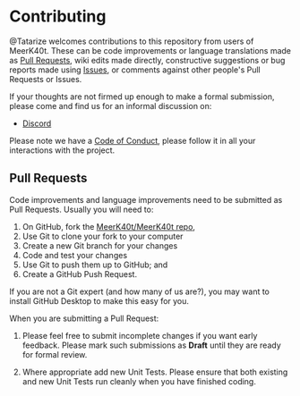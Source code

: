 # Contributing

@Tatarize welcomes contributions to this repository from users of MeerK40t.
These can be code improvements or language translations made as [Pull Requests](/meerk40t/meerk40t/pulls),
wiki edits made directly,
constructive suggestions or bug reports made using [Issues](/meerk40t/meerk40t/issues),
or comments against other people's Pull Requests or Issues.

If your thoughts are not firmed up enough to make a formal submission,
please come and find us for an informal discussion on:
*   [Discord](https://discord.gg/vkDD3HdQq6)

Please note we have a [Code of Conduct](CODE_OF_CONDUCT.md), please follow it in all your interactions with the project.

## Pull Requests

Code improvements and language improvements need to be submitted as Pull Requests.
Usually you will need to:

1.  On GitHub, fork the [MeerK40t/MeerK40t repo](/meerk40t/meerk40t),
2.  Use Git to clone your fork to your computer
3.  Create a new Git branch for your changes
4.  Code and test your changes
5.  Use Git to push them up to GitHub; and
6.  Create a GitHub Push Request.

If you are not a Git expert (and how many of us are?),
you may want to install GitHub Desktop to make this easy for you.

When you are submitting a Pull Request:

1.  Please feel free to submit incomplete changes if you want early feedback.
Please mark such submissions as **Draft** until they are ready for formal review.

2.  Where appropriate add new Unit Tests.
Please ensure that both existing and new Unit Tests run cleanly when you have finished coding.
